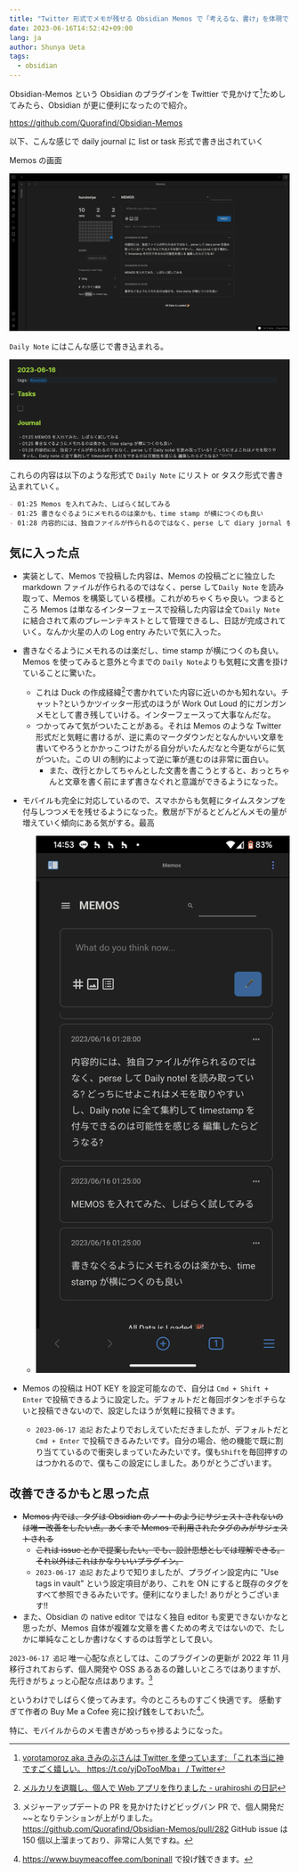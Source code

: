 ```yaml
---
title: "Twitter 形式でメモが残せる Obsidian Memos で「考えるな、書け」を体現できるくらい筆が進むようになった"
date: 2023-06-16T14:52:42+09:00
lang: ja
author: Shunya Ueta
tags:
  - obsidian
---
```


Obsidian-Memos という Obsidian のプラグインを Twittier で見かけて[^twitter]ためしてみたら、Obsidian が更に便利になったので紹介。

https://github.com/Quorafind/Obsidian-Memos

以下、こんな感じで daily journal に list or task 形式で書き出されていく

Memos の画面

![Memos in PC](/posts/2023-06-16-1452/images/memos-pc.png)

`Daily Note` にはこんな感じで書き込まれる。

![Memos in daily note](/posts/2023-06-16-1452/images/memos-in-daily-note.png)

これらの内容は以下のような形式で `Daily Note` にリスト or タスク形式で書き込まれていく。

```markdown
- 01:25 Memos を入れてみた、しばらく試してみる
- 01:25 書きなぐるようにメモれるのは楽かも、time stamp が横につくのも良い
- 01:28 内容的には、独自ファイルが作られるのではなく、perse して diary jornal を読み取っている? どっちにせよこれはメモを取りやすいし、diary jornal に全て集約して timestamp を付与できるのは可能性を感じる 編集したらどうなる? ^1ycr7q
```

## 気に入った点

- 実装として、Memos で投稿した内容は、Memos の投稿ごとに独立した markdown ファイルが作られるのではなく、perse して`Daily Note` を読み取って、Memos を構築している模様。これがめちゃくちゃ良い。つまるところ Memos は単なるインターフェースで投稿した内容は全て`Daily Note` に結合されて素のプレーンテキストとして管理できるし、日誌が完成されていく。なんか火星の人の Log entry みたいで気に入った。
- 書きなぐるようにメモれるのは楽だし、time stamp が横につくのも良い。Memos を使ってみると意外と今までの `Daily Note`よりも気軽に文書を掛けていることに驚いた。
  - これは Duck の作成経緯[^duck]で書かれていた内容に近いのかも知れない。チャット?というかツイッター形式のほうが Work Out Loud 的にガンガンメモとして書き残していける。インターフェースって大事なんだな。
  - つかってみて気がついたことがある。それは Memos のような Twitter 形式だと気軽に書けるが、逆に素のマークダウンだとなんかいい文章を書いてやろうとかかっこつけたがる自分がいたんだなと今更ながらに気がついた。この UI の制約によって逆に筆が進むのは非常に面白い。
    - また、改行とかしてちゃんとした文書を書こうとすると、おっとちゃんと文章を書く前にまず書きなぐれと意識ができるようになった。
- モバイルも完全に対応しているので、スマホからも気軽にタイムスタンプを付与しつつメモを残せるようになった。敷居が下がるとどんどんメモの量が増えていく傾向にある気がする。最高

  - ![Memos in Android](/posts/2023-06-16-1452/images/memos-android.png)

- Memos の投稿は HOT KEY を設定可能なので、自分は `Cmd + Shift + Enter` で投稿できるように設定した。デフォルトだと毎回ボタンをポチらないと投稿できないので、設定したほうが気軽に投稿できます。
  - `2023-06-17 追記` おたよりでおしえていただきましたが、デフォルトだと `Cmd + Enter` で投稿できるみたいです。自分の場合、他の機能で既に割り当てているので衝突しまっていたみたいです。僕も`Shift`を毎回押すのはつかれるので、僕もこの設定にしました。ありがとうございます。

## 改善できるかもと思った点

- ~~Memos 内では、タグは Obsidian のノートのようにサジェストされないのは唯一改善をしたい点。あくまで Memos で利用されたタグのみがサジェストされる~~
  - ~~これは issue とかで提案したい。でも、設計思想としては理解できる。それ以外はこれはかなりいいプラグイン。~~
  - `2023-06-17 追記` おたよりで知りましたが、プラグイン設定内に "Use tags in vault" という設定項目があり、これを ON にすると既存のタグをすべて参照できるみたいです。便利になりました! ありがとうございます!!
- また、Obsidian の native editor ではなく独自 editor も変更できないかなと思ったが、Memos 自体が複雑な文章を書くための考えではないので、たしかに単純なことしか書けなくするのは哲学として良い。

`2023-06-17 追記` 唯一心配な点としては、このプラグインの更新が 2022 年 11 月移行されておらず、個人開発や OSS あるあるの難しいところではありますが、先行きがちょっと心配な点はあります。[^github]

というわけでしばらく使ってみます。今のところものすごく快適です。
感動すぎて作者の Buy Me a Cofee 宛に投げ銭をしておいた[^bmc]。

特に、モバイルからのメモ書きがめっちゃ捗るようになった。

[^github]:
    メジャーアップデートの PR を見かけたけどビッグバン PR で、個人開発だ~~となりテンションが上がりました。
    https://github.com/Quorafind/Obsidian-Memos/pull/282 GitHub issue は 150 個以上溜まっており、非常に人気ですね。

[^bmc]: https://www.buymeacoffee.com/boninall で投げ銭できます。
[^twitter]: [vorotamoroz aka きみのぶさんは Twitter を使っています: 「これ本当に神ですごく嬉しい。 https://t\.co/yjDoTooMba」 / Twitter](https://twitter.com/vorotamoroz/status/1669315863777021954)
[^duck]: [メルカリを退職し、個人で Web アプリを作りました \- urahiroshi の日記](https://urahiroshi.hatenablog.com/entry/2023/04/25/132958)
